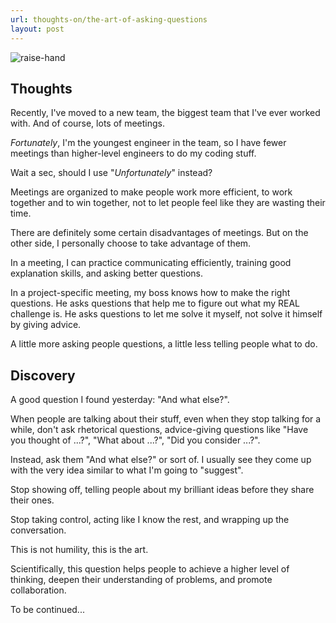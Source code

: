 ```yaml
---
url: thoughts-on/the-art-of-asking-questions
layout: post
---
```


![raise-hand][raise-hand]

## Thoughts

Recently, I've moved to a new team, the biggest team that I've ever worked with. And of course, lots of meetings.

_Fortunately_, I'm the youngest engineer in the team, so I have fewer meetings than higher-level engineers to do my coding stuff.

Wait a sec, should I use "_Unfortunately_" instead?

Meetings are organized to make people work more efficient, to work together and to win together, not to let people feel like they are wasting their time.

There are definitely some certain disadvantages of meetings. But on the other side, I personally choose to take advantage of them.

In a meeting, I can practice communicating efficiently, training good explanation skills, and asking better questions.

In a project-specific meeting, my boss knows how to make the right questions. He asks questions that help me to figure out what my REAL challenge is. He asks questions to let me solve it myself, not solve it himself by giving advice.

A little more asking people questions, a little less telling people what to do.

## Discovery

A good question I found yesterday: "And what else?".

When people are talking about their stuff, even when they stop talking for a while, don't ask rhetorical questions, advice-giving questions like "Have you thought of ...?", "What about ...?", "Did you consider ...?".

Instead, ask them "And what else?" or sort of. I usually see they come up with the very idea similar to what I'm going to "suggest".

Stop showing off, telling people about my brilliant ideas before they share their ones.

Stop taking control, acting like I know the rest, and wrapping up the conversation.

This is not humility, this is the art.

Scientifically, this question helps people to achieve a higher level of thinking, deepen their understanding of problems, and promote collaboration.

To be continued...

<!-- MARKDOWN LINKS & IMAGES -->

[raise-hand]: /assets/images/thoughts-on/the-art-of-asking-questions/raise-hand.png
